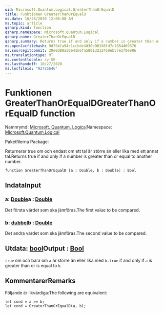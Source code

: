 ```yaml
---
uid: Microsoft.Quantum.Logical.GreaterThanOrEqualD
title: Funktionen GreaterThanOrEqualD
ms.date: 10/26/2020 12:00:00 AM
ms.topic: article
qsharp.kind: function
qsharp.namespace: Microsoft.Quantum.Logical
qsharp.name: GreaterThanOrEqualD
qsharp.summary: Returns true if and only if a number is greater than or equal to another number.
ms.openlocfilehash: 9d794fa94c1ccbde4030c90198fd7c7654469876
ms.sourcegitcommit: 29e0d88a30e4166fa580132124b0eb57e1f0e986
ms.translationtype: MT
ms.contentlocale: sv-SE
ms.lasthandoff: 10/27/2020
ms.locfileid: "92726646"
---
```

# <a name="greaterthanorequald-function"></a><span data-ttu-id="a520e-102">Funktionen GreaterThanOrEqualD</span><span class="sxs-lookup"><span data-stu-id="a520e-102">GreaterThanOrEqualD function</span></span>

<span data-ttu-id="a520e-103">Namnrymd: [Microsoft. Quantum. Logical](xref:Microsoft.Quantum.Logical)</span><span class="sxs-lookup"><span data-stu-id="a520e-103">Namespace: [Microsoft.Quantum.Logical](xref:Microsoft.Quantum.Logical)</span></span>

<span data-ttu-id="a520e-104">Paketfilerna [](https://nuget.org/packages/)</span><span class="sxs-lookup"><span data-stu-id="a520e-104">Package: [](https://nuget.org/packages/)</span></span>


<span data-ttu-id="a520e-105">Returnerar true om och endast om ett tal är större än eller lika med ett annat tal.</span><span class="sxs-lookup"><span data-stu-id="a520e-105">Returns true if and only if a number is greater than or equal to another number.</span></span>

```qsharp
function GreaterThanOrEqualD (a : Double, b : Double) : Bool
```


## <a name="input"></a><span data-ttu-id="a520e-106">Indata</span><span class="sxs-lookup"><span data-stu-id="a520e-106">Input</span></span>

### <a name="a--double"></a><span data-ttu-id="a520e-107">a: [Double](xref:microsoft.quantum.lang-ref.double)</span><span class="sxs-lookup"><span data-stu-id="a520e-107">a : [Double](xref:microsoft.quantum.lang-ref.double)</span></span>

<span data-ttu-id="a520e-108">Det första värdet som ska jämföras.</span><span class="sxs-lookup"><span data-stu-id="a520e-108">The first value to be compared.</span></span>


### <a name="b--double"></a><span data-ttu-id="a520e-109">b: [dubbel](xref:microsoft.quantum.lang-ref.double)</span><span class="sxs-lookup"><span data-stu-id="a520e-109">b : [Double](xref:microsoft.quantum.lang-ref.double)</span></span>

<span data-ttu-id="a520e-110">Det andra värdet som ska jämföras.</span><span class="sxs-lookup"><span data-stu-id="a520e-110">The second value to be compared.</span></span>



## <a name="output--bool"></a><span data-ttu-id="a520e-111">Utdata: [bool](xref:microsoft.quantum.lang-ref.bool)</span><span class="sxs-lookup"><span data-stu-id="a520e-111">Output : [Bool](xref:microsoft.quantum.lang-ref.bool)</span></span>

<span data-ttu-id="a520e-112">`true` om och bara om `a` är större än eller lika med `b` .</span><span class="sxs-lookup"><span data-stu-id="a520e-112">`true` if and only if `a` is greater than or is equal to `b`.</span></span>

## <a name="remarks"></a><span data-ttu-id="a520e-113">Kommentarer</span><span class="sxs-lookup"><span data-stu-id="a520e-113">Remarks</span></span>

<span data-ttu-id="a520e-114">Följande är likvärdiga:</span><span class="sxs-lookup"><span data-stu-id="a520e-114">The following are equivalent:</span></span>

```Q#
let cond = a >= b;
let cond = GreaterThanOrEqualD(a, b);
```
